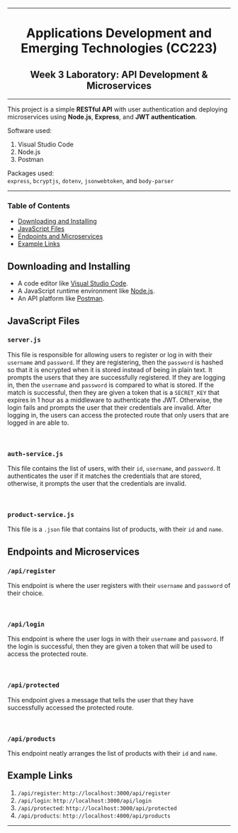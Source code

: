***

<h1 align="center">
Applications Development and Emerging Technologies (CC223)
</h1>
<h2 align="center">
Week 3 Laboratory: API Development & Microservices
</h2>

***

This project is a simple <b>RESTful API</b> with user authentication and deploying microservices using <b>Node.js</b>, <b>Express</b>, and <b>JWT authentication</b>.

Software used:
1. Visual Studio Code
2. Node.js
3. Postman

Packages used:
<br>
```express```, ```bcryptjs```, ```dotenv```, ```jsonwebtoken```, and ```body-parser```

***

<h3>Table of Contents</h3>

* [Downloading and Installing](#downloading-and-installing)
* [JavaScript Files](#javascript-files)
* [Endpoints and Microservices](#endpoints-and-microservices)
* [Example Links](#example-links)

## Downloading and Installing

- A code editor like <a href="https://code.visualstudio.com/" target="_blank">Visual Studio Code</a>.
- A JavaScript runtime environment like <a href="https://nodejs.org/" target="_blank">Node.js</a>.
- An API platform like <a href="https://www.postman.com/" target="_blank">Postman</a>.

## JavaScript Files

### ```server.js```
  This file is responsible for allowing users to register or log in with their ```username``` and ```password```. If they are registering, then the ```password``` is hashed so that it is encrypted when it is stored instead of being in plain text. It prompts the users that they are successfully registered. If they are logging in, then the ```username``` and ```password``` is compared to what is stored. If the match is successful, then they are given a token that is a ```SECRET_KEY``` that expires in 1 hour as a middleware to authenticate the JWT. Otherwise, the login fails and prompts the user that their credentials are invalid. After logging in, the users can access the protected route that only users that are logged in are able to.

<br>

### ```auth-service.js```
  This file contains the list of users, with their ```id```, ```username```, and ```password```. It authenticates the user if it matches the credentials that are stored, otherwise, it prompts the user that the credentials are invalid.

<br>

### ```product-service.js```
  This file is a ```.json``` file that contains list of products, with their ```id``` and ```name```.

## Endpoints and Microservices

### ```/api/register```
  This endpoint is where the user registers with their ```username``` and ```password``` of their choice.

<br>

### ```/api/login```
  This endpoint is where the user logs in with their ```username``` and ```password```. If the login is successful, then they are given a token that will be used to access the protected route.

<br>

### ```/api/protected```
  This endpoint gives a message that tells the user that they have successfully accessed the protected route.

<br>

### ```/api/products```
  This endpoint neatly arranges the list of products with their ```id``` and ```name```.

## Example Links

1. ```/api/register```: ```http://localhost:3000/api/register```
2. ```/api/login```: ```http://localhost:3000/api/login```
3. ```/api/protected```: ```http://localhost:3000/api/protected```
4. ```/api/products```: ```http://localhost:4000/api/products```

***
